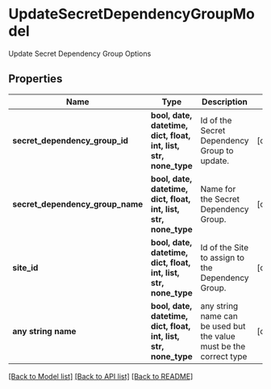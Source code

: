 # UpdateSecretDependencyGroupModel

Update Secret Dependency Group Options

## Properties
Name | Type | Description | Notes
------------ | ------------- | ------------- | -------------
**secret_dependency_group_id** | **bool, date, datetime, dict, float, int, list, str, none_type** | Id of the Secret Dependency Group to update. | [optional] 
**secret_dependency_group_name** | **bool, date, datetime, dict, float, int, list, str, none_type** | Name for the Secret Dependency Group. | [optional] 
**site_id** | **bool, date, datetime, dict, float, int, list, str, none_type** | Id of the Site to assign to the Dependency Group. | [optional] 
**any string name** | **bool, date, datetime, dict, float, int, list, str, none_type** | any string name can be used but the value must be the correct type | [optional]

[[Back to Model list]](../README.md#documentation-for-models) [[Back to API list]](../README.md#documentation-for-api-endpoints) [[Back to README]](../README.md)


